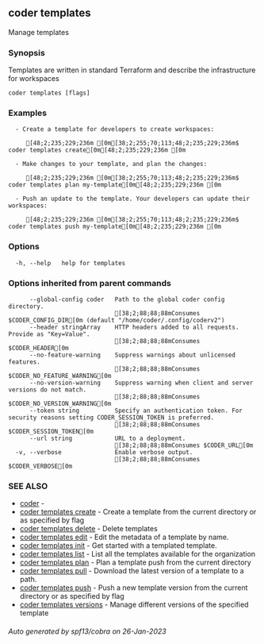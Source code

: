 ## coder templates

Manage templates

### Synopsis

Templates are written in standard Terraform and describe the infrastructure for workspaces

```
coder templates [flags]
```

### Examples

```
  - Create a template for developers to create workspaces:                      

     [48;2;235;229;236m [0m[38;2;255;70;113;48;2;235;229;236m$ coder templates create[0m[48;2;235;229;236m [0m

  - Make changes to your template, and plan the changes:                        

     [48;2;235;229;236m [0m[38;2;255;70;113;48;2;235;229;236m$ coder templates plan my-template[0m[48;2;235;229;236m [0m

  - Push an update to the template. Your developers can update their workspaces:

     [48;2;235;229;236m [0m[38;2;255;70;113;48;2;235;229;236m$ coder templates push my-template[0m[48;2;235;229;236m [0m
```

### Options

```
  -h, --help   help for templates
```

### Options inherited from parent commands

```
      --global-config coder   Path to the global coder config directory.
                              [38;2;88;88;88mConsumes $CODER_CONFIG_DIR[0m (default "/home/coder/.config/coderv2")
      --header stringArray    HTTP headers added to all requests. Provide as "Key=Value".
                              [38;2;88;88;88mConsumes $CODER_HEADER[0m
      --no-feature-warning    Suppress warnings about unlicensed features.
                              [38;2;88;88;88mConsumes $CODER_NO_FEATURE_WARNING[0m
      --no-version-warning    Suppress warning when client and server versions do not match.
                              [38;2;88;88;88mConsumes $CODER_NO_VERSION_WARNING[0m
      --token string          Specify an authentication token. For security reasons setting CODER_SESSION_TOKEN is preferred.
                              [38;2;88;88;88mConsumes $CODER_SESSION_TOKEN[0m
      --url string            URL to a deployment.
                              [38;2;88;88;88mConsumes $CODER_URL[0m
  -v, --verbose               Enable verbose output.
                              [38;2;88;88;88mConsumes $CODER_VERBOSE[0m
```

### SEE ALSO

* [coder](coder.md)	 - 
* [coder templates create](coder_templates_create.md)	 - Create a template from the current directory or as specified by flag
* [coder templates delete](coder_templates_delete.md)	 - Delete templates
* [coder templates edit](coder_templates_edit.md)	 - Edit the metadata of a template by name.
* [coder templates init](coder_templates_init.md)	 - Get started with a templated template.
* [coder templates list](coder_templates_list.md)	 - List all the templates available for the organization
* [coder templates plan](coder_templates_plan.md)	 - Plan a template push from the current directory
* [coder templates pull](coder_templates_pull.md)	 - Download the latest version of a template to a path.
* [coder templates push](coder_templates_push.md)	 - Push a new template version from the current directory or as specified by flag
* [coder templates versions](coder_templates_versions.md)	 - Manage different versions of the specified template

###### Auto generated by spf13/cobra on 26-Jan-2023
